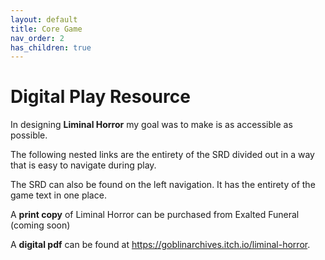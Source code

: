 ```yaml
---
layout: default
title: Core Game
nav_order: 2
has_children: true
---
```


# Digital Play Resource
In designing **Liminal Horror** my goal was to make is as accessible as possible.

The following nested links are the entirety of the SRD divided out in a way that is easy to navigate during play.

The SRD can also be found on the left navigation. It has the entirety of the game text in one place.

A **print copy** of Liminal Horror can be purchased from Exalted Funeral (coming soon)

A **digital pdf** can be found at <a href="https://goblinarchives.itch.io/liminal-horror" target="_blank">https://goblinarchives.itch.io/liminal-horror</a>.
